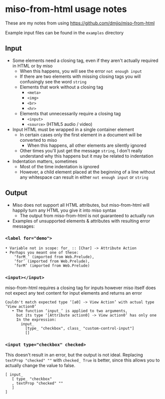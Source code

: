 # miso-from-html usage notes
These are my notes from using https://github.com/dmjio/miso-from-html

Example input files can be found in the `examples` directory

## Input
- Some elements need a closing tag, even if they aren't actually required in HTML or by miso
  - When this happens, you will see the error `not enough input`
  - If there are two elements with missing closing tags you will confusingly see the word `string`
  - Elements that work without a closing tag
    - `<meta>`
    - `<img>`
    - `<br>`
    - `<hr>`
  - Elements that unnecessarily require a closing tag
    - `<input>`
    - `<source>` (HTML5 audio / video)
- Input HTML must be wrapped in a single container element
  - In certain cases only the first element in a document will be converted to miso
    - When this happens, all other elements are silently ignored
  - Other times you'll just get the message `string`, I don't really understand why this happens but it may be related to indentation
- Indentation matters, sometimes
  - Most of the time indentation is ignored
  - However, a child element placed at the beginning of a line without any whitespace can result in either `not enough input` or `string`

## Output
- Miso does not support all HTML attributes, but miso-from-html will happily turn any HTML you give it into miso syntax
  - The output from miso-from-html is not guaranteed to actually run
- Examples of unsupported elements & attributes with resulting error messages:
### `<label for="demo">`
```
• Variable not in scope: for_ :: [Char] -> Attribute Action
• Perhaps you meant one of these:
    ‘forM_’ (imported from Web.Prelude),
    ‘for’ (imported from Web.Prelude),
    ‘forM’ (imported from Web.Prelude)
```

### `<input></input>`

miso-from-html requires a closing tag for inputs however miso itself does not expect any text content for input elements and returns an error

```
Couldn't match expected type ‘[a0] -> View Action’ with actual type ‘View action0’
   • The function ‘input_’ is applied to two arguments,
     but its type ‘[Attribute action0] -> View action0’ has only one
     In the expression:
       input_
         [type_ "checkbox", class_ "custom-control-input"]
         []
```

### `<input type="checkbox" checked>`

This doesn't result in an error, but the output is not ideal. Replacing `textProp "checked" ""` with `checked_ True` is better, since this allows you to actually change the value to false.

```
[ input_
   [ type_ "checkbox"
   , textProp "checked" ""
   ]
]
```
